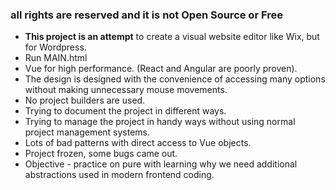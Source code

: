 ### all rights are reserved and it is not Open Source or Free

- **This project is an attempt** to create a visual website editor like Wix, but for Wordpress.
- Run MAIN.html
- Vue for high performance. (React and Angular are poorly proven).
- The design is designed with the convenience of accessing many options without making unnecessary mouse movements.
- No project builders are used.
- Trying to document the project in different ways.
- Trying to manage the project in handy ways without using normal project management systems.
- Lots of bad patterns with direct access to Vue objects.
- Project frozen, some bugs came out.
- Objective - practice on pure with learning why we need additional abstractions used in modern frontend coding.
